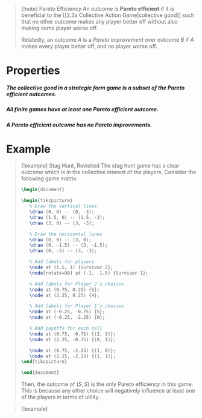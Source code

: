 >[!note] Pareto Efficiency
>An outcome is **Pareto efficient** if it is beneficial to the [[2.3a Collective Action Game|collective good]] such that no other outcome makes any player better off without also making some player worse off.
>
>Relatedly, an outcome $A$ is a *Pareto improvement* over outcome $B$ if $A$ makes every player better off, and no player worse off.
# Properties
##### The collective good in a strategic form game is a subset of the Pareto efficient outcomes.

##### All finite games have at least one Pareto efficient outcome.

##### A Pareto efficient outcome has no Pareto improvements.

# Example
>[!example] Stag Hunt, Revisited
>The stag hunt game has a clear outcome which is in the collective interest of the players. Consider the following game matrix:
>```tikz
>\begin{document}
>
>\begin{tikzpicture}
>    % Draw the vertical lines
>    \draw (0, 0) -- (0, -3);
>    \draw (1.5, 0) -- (1.5, -3);
>    \draw (3, 0) -- (3, -3);
>
>    % Draw the horizontal lines
>    \draw (0, 0) -- (3, 0);
>    \draw (0, -1.5) -- (3, -1.5);
>    \draw (0, -3) -- (3, -3);
>
>    % Add labels for players
>    \node at (1.5, 1) {Survivor 2};
>    \node[rotate=90] at (-1, -1.5) {Survivor 1};
>
>    % Add labels for Player 2's choices
>    \node at (0.75, 0.25) {S};
>    \node at (2.25, 0.25) {H};
>
>    % Add labels for Player 1's choices
>    \node at (-0.25, -0.75) {S};
>    \node at (-0.25, -2.25) {H};
>
>    % Add payoffs for each cell
>    \node at (0.75, -0.75) {(3, 3)};
>    \node at (2.25, -0.75) {(0, 1)};
>
>    \node at (0.75, -2.25) {(1, 0)};
>    \node at (2.25, -2.25) {(1, 1)};
>\end{tikzpicture}
>
>\end{document}
>```
>Then, the outcome of $(S, S)$ is the only Pareto efficiency in this game. This is because any other choice will negatively influence at least one of the players in terms of utility.

>[!example] 

